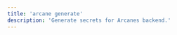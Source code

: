 ```yaml
---
title: 'arcane generate'
description: 'Generate secrets for Arcanes backend.'
---
```


<script lang="ts">
import CliCommand from '$lib/components/cli-command.svelte';
import { ARCANE_COMMANDS } from '$lib/config/cli-commands.js';
</script>

<CliCommand command={ARCANE_COMMANDS.generate} />
